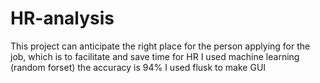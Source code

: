 # HR-analysis 
This project can anticipate the right place for the person applying for the job, which is to facilitate and save time for HR
I used machine learning (random forset)
the accuracy is 94%
I used flusk to make GUI
